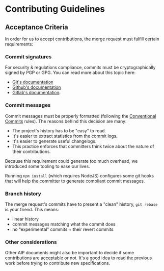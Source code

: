 # Contributing Guidelines

## Acceptance Criteria

In order for us to accept contributions, the merge request must fulfill certain
requirements:

### Commit signatures
For security & regulations compliance, commits must be cryptographically signed
by PGP or GPG. You can read more about this topic here:
  - [Git's documentation](https://git-scm.com/book/en/v2/Git-Tools-Signing-Your-Work)
  - [Github's documentation](https://help.github.com/en/github/authenticating-to-github/signing-commits)
  - [Gitlab's documentation](https://docs.gitlab.com/ee/user/project/repository/gpg_signed_commits/).

### Commit messages

Commit messages must be properly formatted (following the
[Conventional Commits](https://www.conventionalcommits.org/en/v1.0.0/) rules).
The reasons behind this decision are many:
  - The project's history has to be "easy" to read.
  - It's easier to extract statistics from the commit logs.
  - It's easier to generate useful changelogs.
  - This practice enforces that committers think twice about the nature of their
    contributions.

Because this requirement could generate too much overhead, we introduced some
tooling to ease our lives.

Running `npm install` (which requires NodeJS) configures some git hooks that
will help the committer to generate compliant commit messages.

### Branch history

The merge request's commits have to present a "clean" history, `git rebase` is
your friend. This means:
  - linear history
  - commit messages matching what the commit does
  - no "experimental" commits + their revert commits

### Other considerations

Other AIP documents might also be important to decide if some contributions are
acceptable or not. It's a good idea to read the previous work before trying to
contribute new specifications.
